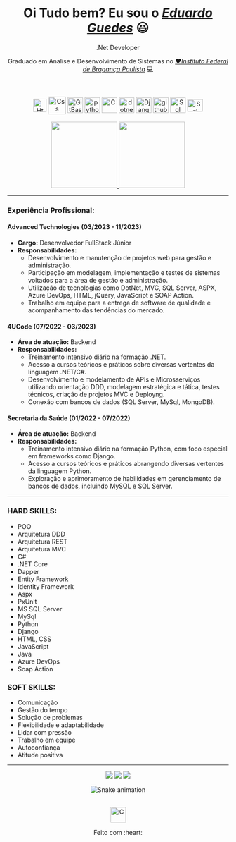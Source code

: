 <div>
  <h1 align="center">Oi Tudo bem? Eu sou o <a href="https://www.linkedin.com/in/eduardo-guedes-867749219/"><i>Eduardo Guedes</i></a> 😃️</h1>
  <p align="center">
    .Net Developer
  </p>
  <p align="center">Graduado em Analise e Desenvolvimento de Sistemas no <a href="https://bra.ifsp.edu.br/=Color="><i>❤️Instituto Federal de Bragança Paulista</i></a> 💻</p>
  <br>
</div>



<div align="center" valign="top"><br>
  <img align="center" alt="Html" height="30" width="30" src="https://img.icons8.com/ios-filled/50/f25081/html-5--v1.png">
  <img align="center" alt="Css" height="40" width="40" src="https://img.icons8.com/ios-filled/50/f25081/css3.png">
  <img align="center" alt="GitBash" height="35" width="35" src="https://img.icons8.com/ios-filled/50/f25081/git.png">
  <img align="center" alt="python" height="35" width="35"src="https://img.icons8.com/ios-filled/50/F25081/python.png">
  <img align="center" alt="C" height="35" width="35" src="https://icongr.am/devicon/c-plain.svg?size=148&color=f25081">
  <img align="center" alt="dotnet" height="35" width="35" src="https://icongr.am/devicon/csharp-plain.svg?size=148&color=f25081">
  <img align="center" alt="Django" height="35" width="35" src="https://img.icons8.com/windows/344/F25081/django.png">
  <img align="center" alt="github" height="35" width="35" src="https://img.icons8.com/glyph-neue/64/F25081/github.png"> 
  <img align="center" alt="Sql" height="35" width="35" src="https://img.icons8.com/ios-glyphs/30/F25081/sql.png">
  <img align="center" alt="Sql" height="28" width="35" src="https://img.icons8.com/external-tal-revivo-regular-tal-revivo/32/F25081/external-mongodb-a-cross-platform-document-oriented-database-program-logo-regular-tal-revivo.png">
</div>

<br>

<div align="center">
  <a href="https://github.com/EduardoGuedes06">
    <img height="150em" src="https://github-readme-stats.vercel.app/api?username=EduardoGuedes06&count_private=true&include_all_commits=true&show_icons=true&theme=dracula&hide_border=false&show_owner=true"/>
    <img height="150em" src="https://github-readme-stats.vercel.app/api/top-langs/?username=EduardoGuedes06&theme=dracula&hide_border=false&&layout=compact"/>
  </a>
</div>

---

### Experiência Profissional:

#### Advanced Technologies (03/2023 - 11/2023)
- **Cargo:** Desenvolvedor FullStack Júnior
- **Responsabilidades:**
  - Desenvolvimento e manutenção de projetos web para gestão e administração.
  - Participação em modelagem, implementação e testes de sistemas voltados para a área de gestão e administração.
  - Utilização de tecnologias como DotNet, MVC, SQL Server, ASPX, Azure DevOps, HTML, jQuery, JavaScript e SOAP Action.
  - Trabalho em equipe para a entrega de software de qualidade e acompanhamento das tendências do mercado.

#### 4UCode (07/2022 - 03/2023)
- **Área de atuação:** Backend
- **Responsabilidades:**
  - Treinamento intensivo diário na formação .NET.
  - Acesso a cursos teóricos e práticos sobre diversas vertentes da linguagem .NET/C#.
  - Desenvolvimento e modelamento de APIs e Microsserviços utilizando orientação DDD, modelagem estratégica e tática, testes técnicos, criação de projetos MVC e Deployng.
  - Conexão com bancos de dados (SQL Server, MySql, MongoDB).

#### Secretaria da Saúde (01/2022 - 07/2022)
- **Área de atuação:** Backend
- **Responsabilidades:**
  - Treinamento intensivo diário na formação Python, com foco especial em frameworks como Django.
  - Acesso a cursos teóricos e práticos abrangendo diversas vertentes da linguagem Python.
  - Exploração e aprimoramento de habilidades em gerenciamento de bancos de dados, incluindo MySQL e SQL Server.

---

### HARD SKILLS:

- POO
- Arquitetura DDD
- Arquitetura REST
- Arquitetura MVC
- C#
- .NET Core
- Dapper
- Entity Framework
- Identity Framework
- Aspx
- PxUnit
- MS SQL Server
- MySql
- Python
- Django
- HTML, CSS
- JavaScript
- Java
- Azure DevOps
- Soap Action

### SOFT SKILLS:

- Comunicação
- Gestão do tempo
- Solução de problemas
- Flexibilidade e adaptabilidade
- Lidar com pressão
- Trabalho em equipe
- Autoconfiança
- Atitude positiva

---

<div align="center">
  <a href="https://www.instagram.com/eduzz.mm/" target="_blank"><img src="https://img.shields.io/badge/-Instagram-%23E4405F?style=for-the-badge&logo=instagram&logoColor=black" target="_blank"></a>
  <a href="https://www.linkedin.com/in/eduardo-guedes-867749219/" target="_blank"><img src="https://img.shields.io/badge/-LinkedIn-%230077B5?style=for-the-badge&logo=linkedin&logoColor=black" target="_blank"></a> 
  <a href="mailto:eduardoguedeslibra@gmail.com"><img src="https://img.shields.io/badge/-Gmail-%23333?style=for-the-badge&logo=gmail&logoColor=black" target="_blank"></a>
</div>

<div align="center">
  
  ![Snake animation](https://github.com/danielbped/danielbped/blob/output/github-contribution-grid-snake.svg)
   <br><br>
  
<img align="center" alt="C" height="35" width="35" src="https://external-preview.redd.it/DBN9-2UY0sTLzeQL2edZCfpywurUCoCOJDASqrLvCqk.gif?format=mp4&s=5d43d544f916b8b2c3300676d64464d83b8ff4cd.gif">
  
</div>

<div align="center">
  <p>Feito com :heart:</p>
</p>
</div>